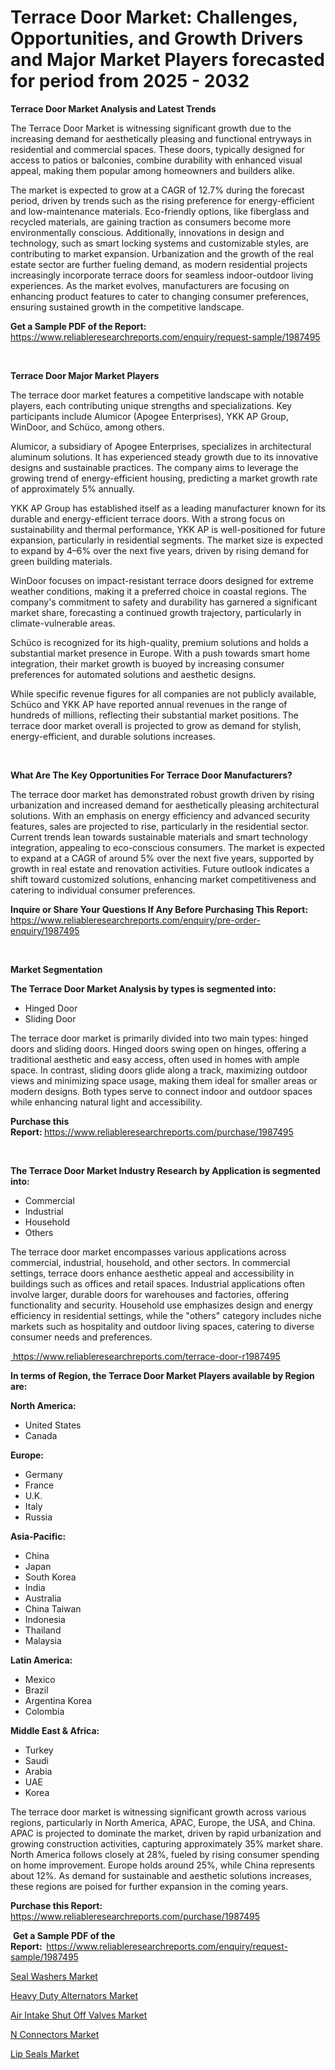 <p><h1>Terrace Door Market: Challenges, Opportunities, and Growth Drivers and Major Market Players forecasted for period from 2025 - 2032</h1></p><p><strong>Terrace Door Market Analysis and Latest Trends</strong></p>
<p><p>The Terrace Door Market is witnessing significant growth due to the increasing demand for aesthetically pleasing and functional entryways in residential and commercial spaces. These doors, typically designed for access to patios or balconies, combine durability with enhanced visual appeal, making them popular among homeowners and builders alike. </p><p>The market is expected to grow at a CAGR of 12.7% during the forecast period, driven by trends such as the rising preference for energy-efficient and low-maintenance materials. Eco-friendly options, like fiberglass and recycled materials, are gaining traction as consumers become more environmentally conscious. Additionally, innovations in design and technology, such as smart locking systems and customizable styles, are contributing to market expansion. Urbanization and the growth of the real estate sector are further fueling demand, as modern residential projects increasingly incorporate terrace doors for seamless indoor-outdoor living experiences. As the market evolves, manufacturers are focusing on enhancing product features to cater to changing consumer preferences, ensuring sustained growth in the competitive landscape.</p></p>
<p><strong>Get a Sample PDF of the Report:&nbsp;</strong> <a href="https://www.reliableresearchreports.com/enquiry/request-sample/1987495?utm_campaign=32&utm_medium=2&utm_source=Github&utm_content=ia&utm_term=20022025&utm_id=terrace-door">https://www.reliableresearchreports.com/enquiry/request-sample/1987495</a></p>
<p>&nbsp;</p>
<p><strong>Terrace Door Major Market Players</strong></p>
<p><p>The terrace door market features a competitive landscape with notable players, each contributing unique strengths and specializations. Key participants include Alumicor (Apogee Enterprises), YKK AP Group, WinDoor, and Schüco, among others. </p><p>Alumicor, a subsidiary of Apogee Enterprises, specializes in architectural aluminum solutions. It has experienced steady growth due to its innovative designs and sustainable practices. The company aims to leverage the growing trend of energy-efficient housing, predicting a market growth rate of approximately 5% annually.</p><p>YKK AP Group has established itself as a leading manufacturer known for its durable and energy-efficient terrace doors. With a strong focus on sustainability and thermal performance, YKK AP is well-positioned for future expansion, particularly in residential segments. The market size is expected to expand by 4–6% over the next five years, driven by rising demand for green building materials.</p><p>WinDoor focuses on impact-resistant terrace doors designed for extreme weather conditions, making it a preferred choice in coastal regions. The company's commitment to safety and durability has garnered a significant market share, forecasting a continued growth trajectory, particularly in climate-vulnerable areas.</p><p>Schüco is recognized for its high-quality, premium solutions and holds a substantial market presence in Europe. With a push towards smart home integration, their market growth is buoyed by increasing consumer preferences for automated solutions and aesthetic designs. </p><p>While specific revenue figures for all companies are not publicly available, Schüco and YKK AP have reported annual revenues in the range of hundreds of millions, reflecting their substantial market positions. The terrace door market overall is projected to grow as demand for stylish, energy-efficient, and durable solutions increases.</p></p>
<p>&nbsp;</p>
<p><strong>What Are The Key Opportunities For Terrace Door Manufacturers?</strong></p>
<p><p>The terrace door market has demonstrated robust growth driven by rising urbanization and increased demand for aesthetically pleasing architectural solutions. With an emphasis on energy efficiency and advanced security features, sales are projected to rise, particularly in the residential sector. Current trends lean towards sustainable materials and smart technology integration, appealing to eco-conscious consumers. The market is expected to expand at a CAGR of around 5% over the next five years, supported by growth in real estate and renovation activities. Future outlook indicates a shift toward customized solutions, enhancing market competitiveness and catering to individual consumer preferences.</p></p>
<p><strong>Inquire or Share Your Questions If Any Before Purchasing This Report:</strong> <a href="https://www.reliableresearchreports.com/enquiry/pre-order-enquiry/1987495?utm_campaign=32&utm_medium=2&utm_source=Github&utm_content=ia&utm_term=20022025&utm_id=terrace-door">https://www.reliableresearchreports.com/enquiry/pre-order-enquiry/1987495</a></p>
<p>&nbsp;</p>
<p><strong>Market Segmentation</strong></p>
<p><strong>The Terrace Door Market Analysis by types is segmented into:</strong></p>
<p><ul><li>Hinged Door</li><li>Sliding Door</li></ul></p>
<p><p>The terrace door market is primarily divided into two main types: hinged doors and sliding doors. Hinged doors swing open on hinges, offering a traditional aesthetic and easy access, often used in homes with ample space. In contrast, sliding doors glide along a track, maximizing outdoor views and minimizing space usage, making them ideal for smaller areas or modern designs. Both types serve to connect indoor and outdoor spaces while enhancing natural light and accessibility.</p></p>
<p><strong>Purchase this Report:&nbsp;</strong><a href="https://www.reliableresearchreports.com/purchase/1987495?utm_campaign=32&utm_medium=2&utm_source=Github&utm_content=ia&utm_term=20022025&utm_id=terrace-door">https://www.reliableresearchreports.com/purchase/1987495</a></p>
<p>&nbsp;</p>
<p><strong>The Terrace Door Market Industry Research by Application is segmented into:</strong></p>
<p><ul><li>Commercial</li><li>Industrial</li><li>Household</li><li>Others</li></ul></p>
<p><p>The terrace door market encompasses various applications across commercial, industrial, household, and other sectors. In commercial settings, terrace doors enhance aesthetic appeal and accessibility in buildings such as offices and retail spaces. Industrial applications often involve larger, durable doors for warehouses and factories, offering functionality and security. Household use emphasizes design and energy efficiency in residential settings, while the "others" category includes niche markets such as hospitality and outdoor living spaces, catering to diverse consumer needs and preferences.</p></p>
<p><a href="https://www.reliableresearchreports.com/terrace-door-r1987495?utm_campaign=32&utm_medium=2&utm_source=Github&utm_content=ia&utm_term=20022025&utm_id=terrace-door">&nbsp;https://www.reliableresearchreports.com/terrace-door-r1987495</a></p>
<p><strong>In terms of Region, the Terrace Door Market Players available by Region are:</strong></p>
<p>
    <p> <strong> North America: </strong>
        <ul>
            <li>United States</li>
            <li>Canada</li>
        </ul>
        </p> 
    <p> <strong> Europe: </strong>
        <ul>
            <li>Germany</li>
            <li>France</li>
            <li>U.K.</li>
            <li>Italy</li>
            <li>Russia</li>
        </ul>
        </p> 
    <p> <strong> Asia-Pacific: </strong>
        <ul>
            <li>China</li>
            <li>Japan</li>
            <li>South Korea</li>
            <li>India</li>
            <li>Australia</li>
            <li>China Taiwan</li>
            <li>Indonesia</li>
            <li>Thailand</li>
            <li>Malaysia</li>
        </ul>
        </p> 
    <p> <strong> Latin America: </strong>
        <ul>
            <li>Mexico</li>
            <li>Brazil</li>
            <li>Argentina Korea</li>
            <li>Colombia</li>
        </ul>
        </p> 
    <p> <strong> Middle East & Africa: </strong>
        <ul>
            <li>Turkey</li>
            <li>Saudi</li>
            <li>Arabia</li>
            <li>UAE</li>
            <li>Korea</li>
        </ul>
    </p>
    </p>
<p><p>The terrace door market is witnessing significant growth across various regions, particularly in North America, APAC, Europe, the USA, and China. APAC is projected to dominate the market, driven by rapid urbanization and growing construction activities, capturing approximately 35% market share. North America follows closely at 28%, fueled by rising consumer spending on home improvement. Europe holds around 25%, while China represents about 12%. As demand for sustainable and aesthetic solutions increases, these regions are poised for further expansion in the coming years.</p></p>
<p><strong>Purchase this Report: </strong><a href="https://www.reliableresearchreports.com/purchase/1987495?utm_campaign=32&utm_medium=2&utm_source=Github&utm_content=ia&utm_term=20022025&utm_id=terrace-door">https://www.reliableresearchreports.com/purchase/1987495</a></p>
<p>&nbsp;<strong>Get a Sample PDF of the Report:&nbsp;&nbsp;</strong><a href="https://www.reliableresearchreports.com/enquiry/request-sample/1987495?utm_campaign=32&utm_medium=2&utm_source=Github&utm_content=ia&utm_term=20022025&utm_id=terrace-door">https://www.reliableresearchreports.com/enquiry/request-sample/1987495</a></p>
<p><strong></strong></p>
<p><p><a href="https://github.com/viipposahko25/Market-Research-Report-List-1/blob/main/seal-washers-market.md?utm_campaign=32&utm_medium=2&utm_source=Github&utm_content=ia&utm_term=20022025&utm_id=terrace-door">Seal Washers Market</a></p><p><a href="https://github.com/zupankocka/Market-Research-Report-List-1/blob/main/heavy-duty-alternators-market.md?utm_campaign=32&utm_medium=2&utm_source=Github&utm_content=ia&utm_term=20022025&utm_id=terrace-door">Heavy Duty Alternators Market</a></p><p><a href="https://github.com/boisetwa16/Market-Research-Report-List-1/blob/main/air-intake-shut-off-valves-market.md?utm_campaign=32&utm_medium=2&utm_source=Github&utm_content=ia&utm_term=20022025&utm_id=terrace-door">Air Intake Shut Off Valves Market</a></p><p><a href="https://github.com/crooneinis80/Market-Research-Report-List-1/blob/main/n-connectors-market.md?utm_campaign=32&utm_medium=2&utm_source=Github&utm_content=ia&utm_term=20022025&utm_id=terrace-door">N Connectors Market</a></p><p><a href="https://github.com/salodipura00/Market-Research-Report-List-1/blob/main/lip-seals-market.md?utm_campaign=32&utm_medium=2&utm_source=Github&utm_content=ia&utm_term=20022025&utm_id=terrace-door">Lip Seals Market</a></p></p>